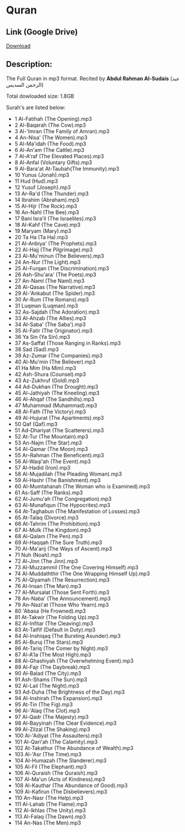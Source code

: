 # Quran

## Link (Google Drive)

[Download](https://drive.google.com/drive/folders/0B2d6JzJ8fiXvfmgtQnZkT2wzVEhza0VyeFJmZDNUT3hxaTkwcDVCNFJqMlIzeVJpWGhfM28)


Description:
--
The Full Quran in mp3 format. Recited by **Abdul Rahman Al-Sudais** (عبد الرحمن السديس)

Total dowloaded size: 1.8GB

Surah's are listed below:

+ 1 Al-Fatihah (The Opening).mp3
+ 2 Al-Baqarah (The Cow).mp3
+ 3 Al-'Imran (The Family of Amran).mp3
+ 4 An-Nisa' (The Women).mp3
+ 5 Al-Ma'idah (The Food).mp3
+ 6 Al-An'am (The Cattle).mp3
+ 7 Al-A'raf (The Elevated Places).mp3
+ 8 Al-Anfal (Voluntary Gifts).mp3
+ 9 Al-Bara'at  At-Taubah(The Immunity).mp3
+ 10 Yunus (Jonah).mp3
+ 11 Hud (Hud).mp3
+ 12 Yusuf (Joseph).mp3
+ 13 Ar-Ra'd (The Thunder).mp3
+ 14 Ibrahim (Abraham).mp3
+ 15 Al-Hijr (The Rock).mp3
+ 16 An-Nahl (The Bee).mp3
+ 17 Bani Isra'il (The Israelites).mp3
+ 18 Al-Kahf (The Cave).mp3
+ 19 Maryam (Mary).mp3
+ 20 Ta Ha (Ta Ha).mp3
+ 21 Al-Anbiya' (The Prophets).mp3
+ 22 Al-Hajj (The Pilgrimage).mp3
+ 23 Al-Mu'minun (The Believers).mp3
+ 24 An-Nur (The Light).mp3
+ 25 Al-Furqan (The Discrimination).mp3
+ 26 Ash-Shu'ara' (The Poets).mp3
+ 27 An-Naml (The Naml).mp3
+ 28 Al-Qasas (The Narrative).mp3
+ 29 Al-'Ankabut (The Spider).mp3
+ 30 Ar-Rum (The Romans).mp3
+ 31 Luqman (Luqman).mp3
+ 32 As-Sajdah (The Adoration).mp3
+ 33 Al-Ahzab (The Allies).mp3
+ 34 Al-Saba' (The Saba').mp3
+ 35 Al-Fatir (The Originator).mp3
+ 36 Ya Sin (Ya Sin).mp3
+ 37 As-Saffat (Those Ranging in Ranks).mp3
+ 38 Sad (Sad).mp3
+ 39 Az-Zumar (The Companies).mp3
+ 40 Al-Mu'min (The Believer).mp3
+ 41 Ha Mim (Ha Mim).mp3
+ 42 Ash-Shura (Counsel).mp3
+ 43 Az-Zukhruf (Gold).mp3
+ 44 Ad-Dukhan (The Drought).mp3
+ 45 Al-Jathiyah (The Kneeling).mp3
+ 46 Al-Ahqaf (The Sandhills).mp3
+ 47 Muhammad (Muhammad).mp3
+ 48 Al-Fath (The Victory).mp3
+ 49 Al-Hujurat (The Apartments).mp3
+ 50 Qaf (Qaf).mp3
+ 51 Ad-Dhariyat (The Scatterers).mp3
+ 52 At-Tur (The Mountain).mp3
+ 53 An-Najm (The Star).mp3
+ 54 Al-Qamar (The Moon).mp3
+ 55 Ar-Rahman (The Beneficent).mp3
+ 56 Al-Waqi'ah (The Event).mp3
+ 57 Al-Hadid (Iron).mp3
+ 58 Al-Mujadilah (The Pleading Woman).mp3
+ 59 Al-Hashr (The Banishment).mp3
+ 60 Al-Mumtahanah (The Woman who is Examined).mp3
+ 61 As-Saff (The Ranks).mp3
+ 62 Al-Jumu'ah (The Congregation).mp3
+ 63 Al-Munafiqun (The Hypocrites).mp3
+ 64 At-Taghabun (The Manifestation of Losses).mp3
+ 65 At-Talaq (Divorce).mp3
+ 66 At-Tahrim (The Prohibition).mp3
+ 67 Al-Mulk (The Kingdom).mp3
+ 68 Al-Qalam (The Pen).mp3
+ 69 Al-Haqqah (The Sure Truth).mp3
+ 70 Al-Ma'arij (The Ways of Ascent).mp3
+ 71 Nuh (Noah).mp3
+ 72 Al-Jinn (The Jinn).mp3
+ 73 Al-Muzzammil (The One Covering Himself).mp3
+ 74 Al-Muddaththir (The One Wrapping Himself Up).mp3
+ 75 Al-Qiyamah (The Resurrection).mp3
+ 76 Al-Insan (The Man).mp3
+ 77 Al-Mursalat (Those Sent Forth).mp3
+ 78 An-Naba' (The Announcement).mp3
+ 79 An-Nazi'at (Those Who Yearn).mp3
+ 80 'Abasa (He Frowned).mp3
+ 81 At-Takwir (The Folding Up).mp3
+ 82 Al-Infitar (The Cleaving).mp3
+ 83 At-Tatfif (Default in Duty).mp3
+ 84 Al-Inshiqaq (The Bursting Asunder).mp3
+ 85 Al-Buruj (The Stars).mp3
+ 86 At-Tariq (The Comer by Night).mp3
+ 87 Al-A'la (The Most High).mp3
+ 88 Al-Ghashiyah (The Overwhelming Event).mp3
+ 89 Al-Fajr (The Daybreak).mp3
+ 90 Al-Balad (The City).mp3
+ 91 Ash-Shams (The Sun).mp3
+ 92 Al-Lail (The Night).mp3
+ 93 Ad-Duha (The Brightness of the Day).mp3
+ 94 Al-Inshirah (The Expansion).mp3
+ 95 At-Tin (The Fig).mp3
+ 96 Al-'Alaq (The Clot).mp3
+ 97 Al-Qadr (The Majesty).mp3
+ 98 Al-Bayyinah (The Clear Evidence).mp3
+ 99 Al-Zilzal (The Shaking).mp3
+ 100 Al-'Adiyat (The Assaulters).mp3
+ 101 Al-Qari'ah (The Calamity).mp3
+ 102 At-Takathur (The Abundance of Wealth).mp3
+ 103 Al-'Asr (The Time).mp3
+ 104 Al-Humazah (The Slanderer).mp3
+ 105 Al-Fil (The Elephant).mp3
+ 106 Al-Quraish (The Quraish).mp3
+ 107 Al-Ma'un (Acts of Kindness).mp3
+ 108 Al-Kauthar (The Abundance of Good).mp3
+ 109 Al-Kafirun (The Disbelievers).mp3
+ 110 An-Nasr (The Help).mp3
+ 111 Al-Lahab (The Flame).mp3
+ 112 Al-Ikhlas (The Unity).mp3
+ 113 Al-Falaq (The Dawn).mp3
+ 114 An-Nas (The Men).mp3
